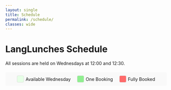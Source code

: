 ```yaml
---
layout: single
title: Schedule
permalink: /schedule/
classes: wide
---
```


# LangLunches Schedule

All sessions are held on Wednesdays at 12:00 and 12:30.

<div class="calendar-legend">
    <div class="legend-item">
        <div class="legend-color" style="background: #e6ffe6;"></div>
        <span>Available Wednesday</span>
    </div>
    <div class="legend-item">
        <div class="legend-color" style="background: #90EE90;"></div>
        <span>One Booking</span>
    </div>
    <div class="legend-item">
        <div class="legend-color" style="background: #ff6b6b;"></div>
        <span>Fully Booked</span>
    </div>
</div>

<div id="calendar-container" class="calendar-container">
    <!-- Calendar will be generated by JavaScript -->
</div>

<dialog id="eventDialog">
    <div id="eventContent"></div>
    <button type="button" onclick="this.closest('dialog').close()">Close</button>
</dialog>

<dialog id="bookingDialog">
    <div id="bookingContent"></div>
    <form id="bookingForm" action="https://github.com/Learning-website-sample/aravind_website/issues/new" method="get" target="_blank">
        <input type="hidden" id="slotDate" name="slotDate">
        <div class="form-group">
            <label for="name">Your Name:</label>
            <input type="text" id="name" name="name" required>
        </div>
        <div class="form-group">
            <label for="title">Presentation Title:</label>
            <input type="text" id="title" name="title" required>
        </div>
        <div class="form-group">
            <button type="submit">Submit Booking Request</button>
            <button type="button" onclick="this.closest('dialog').close()">Cancel</button>
        </div>
    </form>
</dialog>

<style>
.calendar-container {
    max-width: 1200px;
    margin: 0 auto;
    padding: 20px;
}

.month-container {
    margin-bottom: 40px;
}

.month-container h3 {
    text-align: center;
    margin-bottom: 20px;
    color: #333;
}

.calendar-grid {
    display: grid;
    grid-template-columns: repeat(7, 1fr);
    gap: 5px;
    margin-bottom: 30px;
}

.calendar-header {
    text-align: center;
    font-weight: bold;
    padding: 10px;
    background: #f0f0f0;
}

.calendar-day {
    text-align: center;
    padding: 10px;
    border: 1px solid #ddd;
    background: #f9f9f9;
    min-height: 40px;
    display: flex;
    align-items: center;
    justify-content: center;
}

.calendar-wednesday {
    background: #e6ffe6 !important;
    cursor: pointer !important;
}

.calendar-wednesday:hover {
    background: #d4ffd4 !important;
}

.calendar-event {
    background: #90EE90 !important;
    cursor: pointer !important;
}

.calendar-event:hover {
    background: #7fdd7f !important;
}

.calendar-full {
    background: #ff6b6b !important;
    cursor: pointer !important;
}

.calendar-full:hover {
    background: #ff5252 !important;
}

.calendar-past {
    background: #f0f0f0 !important;
    color: #999 !important;
    cursor: not-allowed !important;
}

.calendar-empty {
    background: #f9f9f9;
}

dialog {
    padding: 20px;
    border-radius: 5px;
    border: 1px solid #ddd;
    max-width: 500px;
    width: 90%;
    position: relative;
    z-index: 1000;
}

dialog::backdrop {
    background-color: rgba(0, 0, 0, 0.5);
}

.form-group {
    margin-bottom: 15px;
}

.form-group label {
    display: block;
    margin-bottom: 5px;
    font-weight: bold;
}

.form-group input {
    width: 100%;
    padding: 8px;
    border: 1px solid #ddd;
    border-radius: 4px;
}

button {
    padding: 8px 16px;
    background: #4CAF50;
    color: white;
    border: none;
    border-radius: 4px;
    cursor: pointer;
    margin-right: 10px;
}

button:hover {
    background: #45a049;
}

.calendar-legend {
    display: flex;
    gap: 20px;
    margin: 20px auto;
    justify-content: center;
    max-width: 1200px;
    padding: 10px;
    background: #f9f9f9;
    border-radius: 4px;
}

.legend-item {
    display: flex;
    align-items: center;
    gap: 5px;
}

.legend-color {
    width: 20px;
    height: 20px;
    border: 1px solid #ddd;
    border-radius: 4px;
}
</style>

<script>
document.addEventListener("DOMContentLoaded", () => {
    console.log("Calendar script loaded");
    
    // Sample events data (in a real app, this would come from your backend)
    const events = [
        { date: "2024-04-09", slots: [
            { title: "Introduction to Python", speaker: "John Doe" },
            { title: "JavaScript Basics", speaker: "Jane Smith" }
        ]},
        { date: "2024-04-23", slots: [
            { title: "Data Structures in Java", speaker: "Mike Johnson" },
            { title: "Web Development with React", speaker: "Sarah Wilson" }
        ]},
        { date: "2024-05-07", slots: [
            { title: "Machine Learning Basics", speaker: "Alex Brown" },
            { title: "", speaker: "" }
        ]},
        { date: "2024-05-21", slots: [
            { title: "", speaker: "" },
            { title: "", speaker: "" }
        ]},
        { date: "2024-06-04", slots: [
            { title: "Cloud Computing", speaker: "Emma Davis" },
            { title: "DevOps Practices", speaker: "Tom Wilson" }
        ]}
    ];
    
    // Get current date
    const currentDate = new Date();
    const currentYear = currentDate.getFullYear();
    const currentMonth = currentDate.getMonth();
    
    // Generate calendar for the next 6 months
    const calendarContainer = document.getElementById("calendar-container");
    
    for (let monthOffset = 0; monthOffset < 6; monthOffset++) {
        const month = new Date(currentYear, currentMonth + monthOffset, 1);
        const year = month.getFullYear();
        const monthName = month.toLocaleString('default', { month: 'long' });
        
        // Create month container
        const monthContainer = document.createElement("div");
        monthContainer.className = "month-container";
        
        // Add month title
        const monthTitle = document.createElement("h3");
        monthTitle.textContent = `${monthName} ${year}`;
        monthContainer.appendChild(monthTitle);
        
        // Create calendar grid
        const calendarGrid = document.createElement("div");
        calendarGrid.className = "calendar-grid";
        
        // Add day headers
        const days = ["Sun", "Mon", "Tue", "Wed", "Thu", "Fri", "Sat"];
        days.forEach(day => {
            const dayHeader = document.createElement("div");
            dayHeader.className = "calendar-header";
            dayHeader.textContent = day;
            calendarGrid.appendChild(dayHeader);
        });
        
        // Get first day of the month (0 = Sunday, 1 = Monday, etc.)
        const firstDay = month.getDay();
        
        // Add empty cells for days before the first day of the month
        for (let i = 0; i < firstDay; i++) {
            const emptyCell = document.createElement("div");
            emptyCell.className = "calendar-empty";
            calendarGrid.appendChild(emptyCell);
        }
        
        // Get number of days in the month
        const daysInMonth = new Date(year, month.getMonth() + 1, 0).getDate();
        
        // Add cells for each day of the month
        for (let day = 1; day <= daysInMonth; day++) {
            const dayCell = document.createElement("div");
            dayCell.className = "calendar-day";
            
            // Format date as YYYY-MM-DD
            const dateStr = `${year}-${String(month.getMonth() + 1).padStart(2, '0')}-${String(day).padStart(2, '0')}`;
            
            // Check if it's a Wednesday
            const dayOfWeek = new Date(year, month.getMonth(), day).getDay();
            const isWednesday = dayOfWeek === 3;
            
            // Check if it's in the past
            const isPast = new Date(dateStr) < new Date(currentDate.toISOString().split('T')[0]);
            
            // Check if there are events for this day
            const dayEvents = events.find(event => event.date === dateStr);
            
            if (dayEvents) {
                // Count booked slots
                const bookedSlots = dayEvents.slots.filter(slot => slot.title && slot.speaker).length;
                
                if (bookedSlots === 2) {
                    dayCell.classList.add("calendar-full");
                } else if (bookedSlots === 1) {
                    dayCell.classList.add("calendar-event");
                }
                
                // Add event data
                dayCell.setAttribute("data-date", dateStr);
                dayCell.setAttribute("data-events", dayEvents.slots
                    .filter(slot => slot.title && slot.speaker)
                    .map(slot => `<b>Presentation:</b> ${slot.title} by ${slot.speaker}`)
                    .join("<br>"));
            } else if (isWednesday && !isPast) {
                dayCell.classList.add("calendar-wednesday");
                dayCell.setAttribute("data-date", dateStr);
            }
            
            if (isPast) {
                dayCell.classList.add("calendar-past");
            }
            
            dayCell.textContent = day;
            calendarGrid.appendChild(dayCell);
        }
        
        monthContainer.appendChild(calendarGrid);
        calendarContainer.appendChild(monthContainer);
    }
    
    // Add event listeners
    const eventDialog = document.getElementById("eventDialog");
    const eventContent = document.getElementById("eventContent");
    const bookingDialog = document.getElementById("bookingDialog");
    const bookingForm = document.getElementById("bookingForm");
    
    // Add click handlers to calendar days
    document.querySelectorAll(".calendar-wednesday, .calendar-event, .calendar-full").forEach(day => {
        if (day.classList.contains("calendar-past")) return;
        
        day.addEventListener("click", () => {
            const date = day.getAttribute("data-date");
            const events = day.getAttribute("data-events");
            
            if (events) {
                eventContent.innerHTML = `<h3>${date}</h3><p>${events}</p>`;
                eventDialog.showModal();
            } else {
                document.getElementById("slotDate").value = date;
                bookingDialog.showModal();
            }
        });
    });
    
    // Handle form submission
    bookingForm.addEventListener("submit", (e) => {
        const name = document.getElementById("name").value;
        const title = document.getElementById("title").value;
        const date = document.getElementById("slotDate").value;
        
        const issueTitle = encodeURIComponent(`LangLunch Booking: ${date}`);
        const body = encodeURIComponent(`**Name**: ${name}\n**Presentation Title**: ${title}\n**Preferred Date**: ${date}`);
        
        const url = `https://github.com/Learning-website-sample/aravind_website/issues/new?title=${issueTitle}&body=${body}`;
        window.open(url, '_blank');
        bookingDialog.close();
        e.preventDefault();
    });
});
</script>

